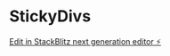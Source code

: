 # StickyDivs

[Edit in StackBlitz next generation editor ⚡️](https://stackblitz.com/~/github.com/HannersRipley/StickyDivs)